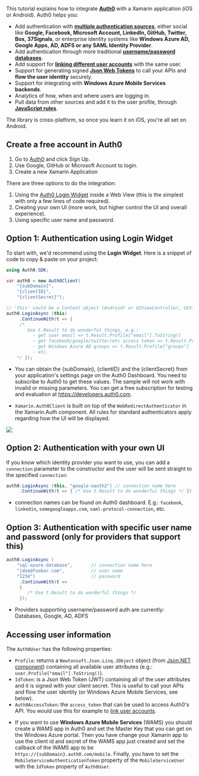 This tutorial explains how to integrate **[Auth0](http://developers.auth0.com)** with a Xamarin application (iOS or Android).  Auth0 helps you:

* Add authentication with **[multiple authentication sources](https://docs.auth0.com/identityproviders)**, either social like **Google, Facebook, Microsoft Account, LinkedIn, GitHub, Twitter, Box, 37Signals**, or enterprise identity systems like **Windows Azure AD, Google Apps, AD, ADFS or any SAML Identity Provider**. 
* Add authentication through more traditional **[username/password databases](https://docs.auth0.com/mysql-connection-tutorial)**.
* Add support for **[linking different user accounts](https://docs.auth0.com/link-accounts)** with the same user.
* Support for generating signed **[Json Web Tokens](https://docs.auth0.com/jwt)** to call your APIs and **flow the user identity** securely.
* Support for integrating with **Windows Azure Mobile Services backends**.
* Analytics of how, when and where users are logging in.
* Pull data from other sources and add it to the user profile, through **[JavaScript rules](https://docs.auth0.com/rules)**.

The library is cross-platform, so once you learn it on iOS, you're all set on Android.

## Create a free account in Auth0

1. Go to [Auth0](http://developers.auth0.com) and click Sign Up.
2. Use Google, GitHub or Microsoft Account to login.
3. Create a new Xamarin Application

There are three options to do the integration: 

1. Using the [Auth0 Login Widget](https://docs.auth0.com/login-widget) inside a Web View (this is the simplest with only a few lines of code required).
2. Creating your own UI (more work, but higher control the UI and overall experience).
3. Using specific user name and password.

## Option 1: Authentication using Login Widget

To start with, we'd recommend using the __Login Widget__. Here is a snippet of code to copy & paste on your project: 

```csharp
using Auth0.SDK;

var auth0 = new Auth0Client(
	"{subDomain}",
	"{clientID}",
	"{clientSecret}");

// 'this' could be a Context object (Android) or UIViewController, UIView, UIBarButtonItem (iOS)
auth0.LoginAsync (this)
	 .ContinueWith(t => { 
	 /* 
	    Use t.Result to do wonderful things, e.g.: 
	      - get user email => t.Result.Profile["email"].ToString()
	      - get facebook/google/twitter/etc access token => t.Result.Profile["identities"][0]["access_token"]
	      - get Windows Azure AD groups => t.Result.Profile["groups"]
	      - etc.
	*/ });
```

- You can obtain the {subDomain}, {clientID} and the {clientSecret} from your application's settings page on the Auth0 Dashboard. You need to subscribe to Auth0 to get these values. The sample will not work with invalid or missing parameters. You can get a free subscription for testing and evaluation at <https://developers.auth0.com>.

- `Xamarin.Auth0Client` is built on top of the `WebRedirectAuthenticator` in the Xamarin.Auth component. All rules for standard authenticators apply regarding how the UI will be displayed.

![](https://docs.auth0.com/img/xamarin.auth0client.png)

## Option 2: Authentication with your own UI

If you know which identity provider you want to use, you can add a `connection` parameter to the constructor and the user will be sent straight to the specified `connection`:

```csharp
auth0.LoginAsync (this, "google-oauth2") // connection name here
	 .ContinueWith(t => { /* Use t.Result to do wonderful things */ });
```

- connection names can be found on Auth0 dashboard. E.g.: `facebook`, `linkedin`, `somegoogleapps.com`, `saml-protocol-connection`, etc.

## Option 3: Authentication with specific user name and password (only for providers that support this)

```csharp
auth0.LoginAsync (
	"sql-azure-database", 		// connection name here
	"jdoe@foobar.com", 			// user name
	"1234")						// password
	 .ContinueWith(t => 
	 { 
	 	/* Use t.Result to do wonderful things */ 
 	 });
```

- Providers supporting username/password auth are currently: Databases, Google, AD, ADFS

## Accessing user information

The `Auth0User` has the following properties:

* `Profile`: returns a `Newtonsoft.Json.Linq.JObject` object (from [Json.NET component](http://components.xamarin.com/view/json.net/)) containing all available user attributes (e.g.: `user.Profile["email"].ToString()`).
* `IdToken`: is a Json Web Token (JWT) containing all of the user attributes and it is signed with your client secret. This is useful to call your APIs and flow the user identity (or Windows Azure Mobile Services, see below).
* `Auth0AccessToken`: the `access_token` that can be used to access Auth0's API. You would use this for example to [link user accounts](https://docs.auth0.com/link-accounts).

- If you want to use __Windows Azure Mobile Services__ (WAMS) you should create a WAMS app in Auth0 and set the Master Key that you can get on the Windows Azure portal. Then you have change your Xamarin app to use the client id and secret of the WAMS app just created and set the callback of the WAMS app to be` https://{subDomain}.auth0.com/mobile`. Finally, you have to set the `MobileServiceAuthenticationToken` property of the `MobileServiceUser` with the `IdToken` property of `Auth0User`.
